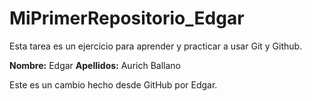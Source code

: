 # MiPrimerRepositorio_Edgar
Esta tarea es un ejercicio para aprender y practicar a usar Git y Github.

**Nombre:** Edgar
**Apellidos:** Aurich Ballano

Este es un cambio hecho desde GitHub por Edgar.
